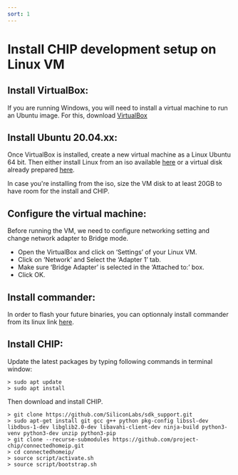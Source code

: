 ```yaml
---
sort: 1
---
```



# Install CHIP development setup on Linux VM

## Install VirtualBox:

If you are running Windows, you will need to install a virtual machine to run an Ubuntu image.
For this, download [VirtualBox](https://www.virtualbox.org/)


## Install Ubuntu 20.04.xx:

Once VirtualBox is installed, create a new virtual machine as a Linux Ubuntu 64 bit. Then either install Linux from an iso available [here](https://ubuntu.com/download/desktop) or a virtual disk already prepared [here](https://www.osboxes.org/ubuntu/).

In case you're installing from the iso, size the VM disk to at least 20GB to have room for the install and CHIP.


## Configure the virtual machine:

Before running the VM, we need to configure networking setting and change network adapter to Bridge mode.

- Open the VirtualBox and click on ‘Settings’ of your Linux VM.
- Click on ‘Network’ and Select the ‘Adapter 1’ tab.
- Make sure ‘Bridge Adapter’ is selected in the ‘Attached to:’ box.
- Click OK.


## Install commander:

In order to flash your future binaries, you can optionnaly install commander from its linux link [here](https://www.silabs.com/mcu/programming-options).


## Install CHIP:

Update the latest packages by typing following commands in terminal window:

```
> sudo apt update
> sudo apt install
```

Then download and install CHIP.

```
> git clone https://github.com/SiliconLabs/sdk_support.git
> sudo apt-get install git gcc g++ python pkg-config libssl-dev libdbus-1-dev libglib2.0-dev libavahi-client-dev ninja-build python3-venv python3-dev unzip python3-pip
> git clone --recurse-submodules https://github.com/project-chip/connectedhomeip.git
> cd connectedhomeip/
> source script/activate.sh
> source script/bootstrap.sh
```






 
